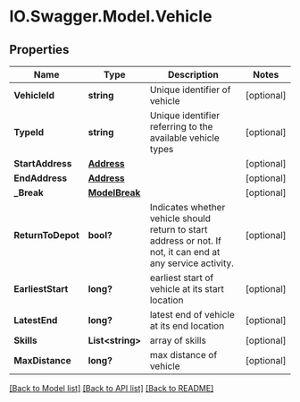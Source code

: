 # IO.Swagger.Model.Vehicle
## Properties

Name | Type | Description | Notes
------------ | ------------- | ------------- | -------------
**VehicleId** | **string** | Unique identifier of vehicle | [optional] 
**TypeId** | **string** | Unique identifier referring to the available vehicle types | [optional] 
**StartAddress** | [**Address**](Address.md) |  | [optional] 
**EndAddress** | [**Address**](Address.md) |  | [optional] 
**_Break** | [**ModelBreak**](ModelBreak.md) |  | [optional] 
**ReturnToDepot** | **bool?** | Indicates whether vehicle should return to start address or not. If not, it can end at any service activity. | [optional] 
**EarliestStart** | **long?** | earliest start of vehicle at its start location | [optional] 
**LatestEnd** | **long?** | latest end of vehicle at its end location | [optional] 
**Skills** | **List&lt;string&gt;** | array of skills | [optional] 
**MaxDistance** | **long?** | max distance of vehicle | [optional] 

[[Back to Model list]](../README.md#documentation-for-models) [[Back to API list]](../README.md#documentation-for-api-endpoints) [[Back to README]](../README.md)


